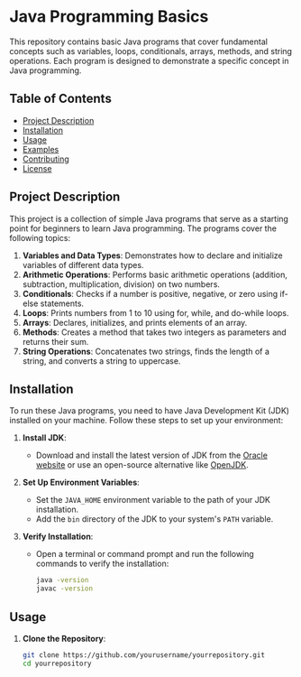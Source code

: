 # Java Programming Basics

This repository contains basic Java programs that cover fundamental concepts such as variables, loops, conditionals, arrays, methods, and string operations. Each program is designed to demonstrate a specific concept in Java programming.

## Table of Contents

- [Project Description](#project-description)
- [Installation](#installation)
- [Usage](#usage)
- [Examples](#examples)
- [Contributing](#contributing)
- [License](#license)

## Project Description

This project is a collection of simple Java programs that serve as a starting point for beginners to learn Java programming. The programs cover the following topics:

1. **Variables and Data Types**: Demonstrates how to declare and initialize variables of different data types.
2. **Arithmetic Operations**: Performs basic arithmetic operations (addition, subtraction, multiplication, division) on two numbers.
3. **Conditionals**: Checks if a number is positive, negative, or zero using if-else statements.
4. **Loops**: Prints numbers from 1 to 10 using for, while, and do-while loops.
5. **Arrays**: Declares, initializes, and prints elements of an array.
6. **Methods**: Creates a method that takes two integers as parameters and returns their sum.
7. **String Operations**: Concatenates two strings, finds the length of a string, and converts a string to uppercase.

## Installation

To run these Java programs, you need to have Java Development Kit (JDK) installed on your machine. Follow these steps to set up your environment:

1. **Install JDK**:
   - Download and install the latest version of JDK from the [Oracle website](https://www.oracle.com/java/technologies/javase-downloads.html) or use an open-source alternative like [OpenJDK](https://openjdk.java.net/).

2. **Set Up Environment Variables**:
   - Set the `JAVA_HOME` environment variable to the path of your JDK installation.
   - Add the `bin` directory of the JDK to your system's `PATH` variable.

3. **Verify Installation**:
   - Open a terminal or command prompt and run the following commands to verify the installation:
     ```sh
     java -version
     javac -version
     ```

## Usage

1. **Clone the Repository**:
   ```sh
   git clone https://github.com/yourusername/yourrepository.git
   cd yourrepository
